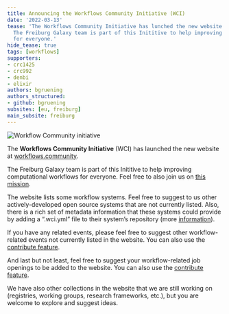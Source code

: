 ```yaml
---
title: Announcing the Workflows Community Initiative (WCI)
date: '2022-03-13'
tease: 'The Workflows Community Initiative has lunched the new website at workflows.community.
  The Freiburg Galaxy team is part of this Inititive to help improving computational workflows
  for everyone.'
hide_tease: true
tags: [workflows]
supporters:
- crc1425
- crc992
- denbi
- elixir
authors: bgruening
authors_structured:
- github: bgruening
subsites: [eu, freiburg]
main_subsite: freiburg
---
```


![Workflow Community initiative](/assets/media/workflows-community-logo.png)

The **Workflows Community Initiative** (WCI) has launched the new website at [workflows.community](https://workflows.community).

The Freiburg Galaxy team is part of this Inititive to help improving computational workflows for everyone. 
Feel free to also join us on [this mission](http://join.workflows.community).

The website lists some workflow systems. Feel free to suggest to us other actively-developed open source systems that are not currently listed. 
Also, there is a rich set of metadata information that these systems could provide by adding a “.wci.yml” file to their system’s repository (more [information](https://workflows.community/systems/contribute)).

If you have any related events, please feel free to suggest other workflow-related events not currently listed in the website.
You can also use the [contribute feature](https://workflows.community/events/add).

And last but not least, feel free to suggest your workflow-related job openings to be added to the website. You can also use the [contribute feature](https://workflows.community/jobs/add).

We have also other collections in the website that we are still working on (registries, working groups, research frameworks, etc.), but you are welcome to explore and suggest ideas.

